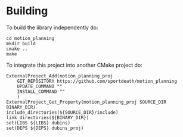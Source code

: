 # Building

To build the library independently do:

    cd motion_planning
    mkdir build
    cmake ..
    make

To integrate this project into another CMake project do:

    ExternalProject_Add(motion_planning_proj
        GIT_REPOSITORY https://github.com/sportdeath/motion_planning
        UPDATE_COMMAND ""
        INSTALL_COMMAND ""
        )
    ExternalProject_Get_Property(motion_planning_proj SOURCE_DIR BINARY_DIR)
    include_directories(${SOURCE_DIR}/include)
    link_directories(${BINARY_DIR})
    set(LIBS ${LIBS} dubins)
    set(DEPS ${DEPS} dubins_proj)
